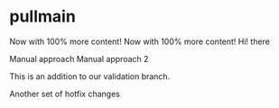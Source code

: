 # pullmain

Now with 100% more content!
Now with 100% more content!
Hi!
there

Manual approach
Manual approach 2

This is an addition to our validation branch.

Another set of hotfix changes
